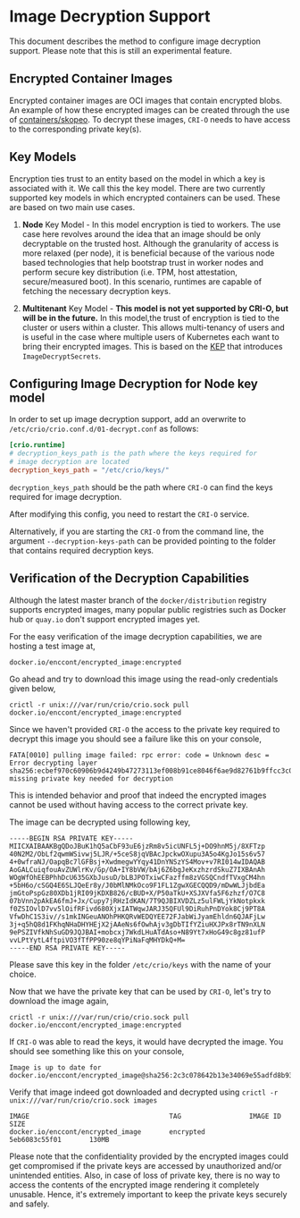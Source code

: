 # Image Decryption Support

This document describes the method to configure image decryption support.
Please note that this is still an experimental feature.

## Encrypted Container Images

Encrypted container images are OCI images that contain encrypted blobs.
An example of how these encrypted images can be created through the use of
[containers/skopeo](https://github.com/containers/skopeo/blob/master/docs/skopeo-copy.1.md).
To decrypt these images, `CRI-O` needs to have access to the
corresponding private key(s).

## Key Models

Encryption ties trust to an entity based on the model in which a key is
associated with it. We call this the key model. There are two currently supported
key models in which encrypted containers can be used.
These are based on two main use cases.

1. **Node** Key Model - In this model encryption is tied to workers. The use case
   here revolves around the idea that an image should be only decryptable on the
   trusted host. Although the granularity of access is more relaxed (per node),
   it is beneficial because of the various node based technologies that help bootstrap
   trust in worker nodes and perform secure key distribution (i.e. TPM, host attestation,
   secure/measured boot). In this scenario, runtimes are capable of fetching
   the necessary decryption keys.

2. **Multitenant** Key Model -
   **This model is not yet supported by CRI-O, but will be in the future.**
   In this model,the trust of encryption is tied to the cluster or users within
   a cluster. This allows multi-tenancy of users and is useful in the case where
   multiple users of Kubernetes each want to bring their encrypted images.
   This is based on the [KEP](https://github.com/kubernetes/enhancements/pull/1066)
   that introduces `ImageDecryptSecrets`.

## Configuring Image Decryption for **Node** key model

In order to set up image decryption support, add an overwrite to
`/etc/crio/crio.conf.d/01-decrypt.conf` as follows:

```toml
[crio.runtime]
# decryption_keys_path is the path where the keys required for
# image decryption are located
decryption_keys_path = "/etc/crio/keys/"

```

`decryption_keys_path` should be the path where `CRI-O` can find the keys
required for image decryption.

After modifying this config, you need to restart the `CRI-O` service.

Alternatively, if you are starting the `CRI-O` from the command line, the argument
`--decryption-keys-path` can be provided pointing to the folder that
contains required decryption keys.

## Verification of the Decryption Capabilities

Although the latest master branch of the `docker/distribution` registry supports
encrypted images, many popular public registries such as Docker hub or `quay.io`
don't support encrypted images yet.

For the easy verification of the image decryption capabilities, we are hosting
a test image at,

`docker.io/enccont/encrypted_image:encrypted`

Go ahead and try to download this image using the read-only credentials given below,

```shell
crictl -r unix:///var/run/crio/crio.sock pull docker.io/enccont/encrypted_image:encrypted
```

Since we haven't provided `CRI-O` the access to the private key required to decrypt
this image you should see a failure like this on your console,

<!-- markdownlint-disable MD013 -->
```text
FATA[0010] pulling image failed: rpc error: code = Unknown desc = Error decrypting layer sha256:ecbef970c60906b9d4249b47273113ef008b91ce8046f6ae9d82761b9ffcc3c0: missing private key needed for decryption
```
<!-- markdownlint-enable MD013 -->

This is intended behavior and proof that indeed the encrypted images cannot be
used without having access to the correct private key.

The image can be decrypted using following key,

```text
-----BEGIN RSA PRIVATE KEY-----
MIICXAIBAAKBgQDoJBuK1hQ5aCbF93uE6jzRm8v5icUNFL5j+DO9hnM5j/8XFTzp
40N2M2/ObLf2qwmWSivwj5LJR/+5ceS8jqVBAcJpckwOXupu3A5o4KgJo15s6v57
4+0wfraNJ/OapqBc7lGFBsj+XwdmegwYYqy41DnYNSzYS4Mov+v7RI014wIDAQAB
AoGALCuiqfouAvZUWlrKv/Gp/OA+IY8bVW/bAj6Z6bgJeKxzhzrdSkuZ7IXBAnAh
WOgWfOhEEBPhhDcU635GXbJusuD/bLBJPOTxiwCFazffm8zVGSQCndfTVxgCM4hn
+5bH6o/cSGQ4E6SLJQeEr8y/J0bMlNMkOco9F1FL1ZgwXGECQQD9/mDwWLJjbdEa
jmGtoPspGz80XDb1jRI09jKDXB826/cBUD+X/P50aTkU+XSJXVfa5F6zhzf/O7C8
07bVnn2pAkEA6fmJ+Jx/Cupy7jRHzIdKAN/7T9QJBIXVDZLz5ulFWLjYkNotpkxk
f0ZSIOvlD7vv5lOifRFivd680XjxIATWqwJARJ35QFUl9DiRuhPnDYok8Cj9PT8A
VfwDhC1S3iv//s1mkINGeuANOhPHKQRvWEDQYEE72FJabWiJyamEhldn6QJAFjLw
3j+q5hQ8d1FKhqNHaDHYHEjX2jAAeNs6fOwhAjv3gDbTIfYZiuHXJPx8rTN9nXLN
9ePSZIVfkNhSuGD9JQJBAI+mobcxj7WkdLHuATdAso+N89Yt7xHoG49c8gz81ufP
vvLPtYytL4ftpiVO3fTfPP90ze8qYPiNaFqMHYDkQ+M=
-----END RSA PRIVATE KEY-----
```

Please save this key in the folder `/etc/crio/keys` with the name of your choice.

Now that we have the private key that can be used by `CRI-O`, let's try to
download the image again,

```shell
crictl -r unix:///var/run/crio/crio.sock pull docker.io/enccont/encrypted_image:encrypted
```

If `CRI-O` was able to read the keys, it would have decrypted the image.
You should see something like this on your console,

```text
Image is up to date for docker.io/enccont/encrypted_image@sha256:2c3c078642b13e34069e55adfd8b93186950860383e49bdeab4858b4a4bdb1bd
```

Verify that image indeed got downloaded and decrypted using
`crictl -r unix:///var/run/crio/crio.sock images`

```text
IMAGE                                   TAG                 IMAGE ID            SIZE
docker.io/enccont/encrypted_image       encrypted           5eb6083c55f01       130MB
```

Please note that the confidentiality provided by the encrypted images could get
compromised if the private keys are accessed by unauthorized and/or unintended entities.
Also, in case of loss of private key, there is no way to access the contents of
the encrypted image rendering it completely unusable. Hence, it's extremely important
to keep the private keys securely and safely.
